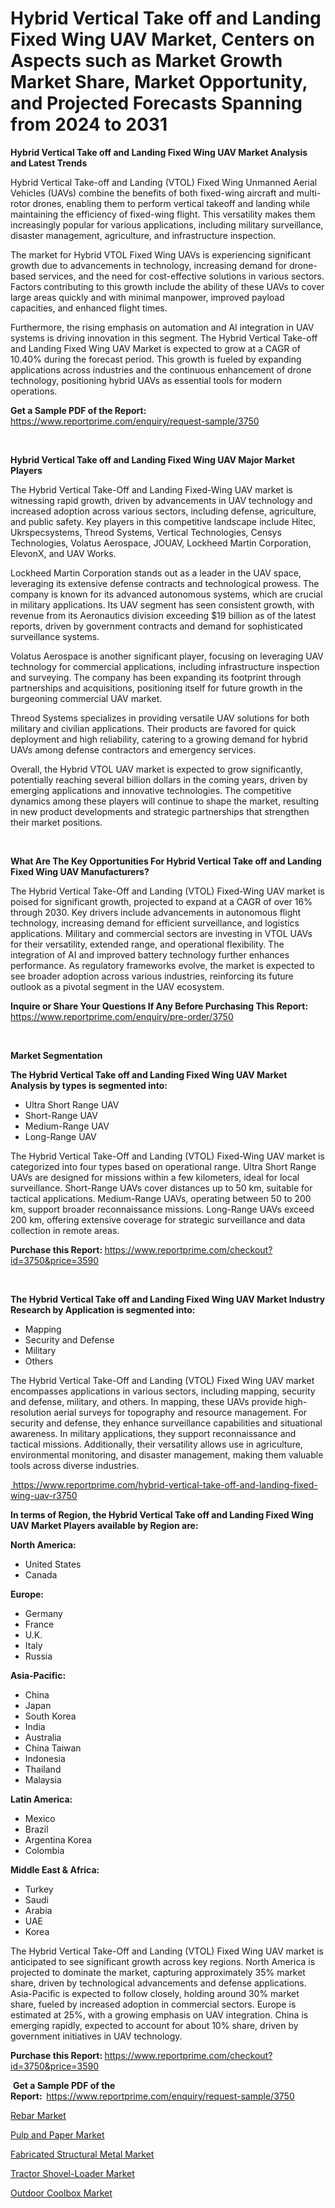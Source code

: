 <p><h1>Hybrid Vertical Take off and Landing Fixed Wing UAV Market, Centers on Aspects such as Market Growth Market Share, Market Opportunity, and Projected Forecasts Spanning from 2024 to 2031</h1></p><p><strong>Hybrid Vertical Take off and Landing Fixed Wing UAV Market Analysis and Latest Trends</strong></p>
<p><p>Hybrid Vertical Take-off and Landing (VTOL) Fixed Wing Unmanned Aerial Vehicles (UAVs) combine the benefits of both fixed-wing aircraft and multi-rotor drones, enabling them to perform vertical takeoff and landing while maintaining the efficiency of fixed-wing flight. This versatility makes them increasingly popular for various applications, including military surveillance, disaster management, agriculture, and infrastructure inspection.</p><p>The market for Hybrid VTOL Fixed Wing UAVs is experiencing significant growth due to advancements in technology, increasing demand for drone-based services, and the need for cost-effective solutions in various sectors. Factors contributing to this growth include the ability of these UAVs to cover large areas quickly and with minimal manpower, improved payload capacities, and enhanced flight times.</p><p>Furthermore, the rising emphasis on automation and AI integration in UAV systems is driving innovation in this segment. The Hybrid Vertical Take-off and Landing Fixed Wing UAV Market is expected to grow at a CAGR of 10.40% during the forecast period. This growth is fueled by expanding applications across industries and the continuous enhancement of drone technology, positioning hybrid UAVs as essential tools for modern operations.</p></p>
<p><strong>Get a Sample PDF of the Report:&nbsp;</strong> <a href="https://www.reportprime.com/enquiry/request-sample/3750">https://www.reportprime.com/enquiry/request-sample/3750</a></p>
<p>&nbsp;</p>
<p><strong>Hybrid Vertical Take off and Landing Fixed Wing UAV Major Market Players</strong></p>
<p><p>The Hybrid Vertical Take-Off and Landing Fixed-Wing UAV market is witnessing rapid growth, driven by advancements in UAV technology and increased adoption across various sectors, including defense, agriculture, and public safety. Key players in this competitive landscape include Hitec, Ukrspecsystems, Threod Systems, Vertical Technologies, Censys Technologies, Volatus Aerospace, JOUAV, Lockheed Martin Corporation, ElevonX, and UAV Works.</p><p>Lockheed Martin Corporation stands out as a leader in the UAV space, leveraging its extensive defense contracts and technological prowess. The company is known for its advanced autonomous systems, which are crucial in military applications. Its UAV segment has seen consistent growth, with revenue from its Aeronautics division exceeding $19 billion as of the latest reports, driven by government contracts and demand for sophisticated surveillance systems.</p><p>Volatus Aerospace is another significant player, focusing on leveraging UAV technology for commercial applications, including infrastructure inspection and surveying. The company has been expanding its footprint through partnerships and acquisitions, positioning itself for future growth in the burgeoning commercial UAV market.</p><p>Threod Systems specializes in providing versatile UAV solutions for both military and civilian applications. Their products are favored for quick deployment and high reliability, catering to a growing demand for hybrid UAVs among defense contractors and emergency services.</p><p>Overall, the Hybrid VTOL UAV market is expected to grow significantly, potentially reaching several billion dollars in the coming years, driven by emerging applications and innovative technologies. The competitive dynamics among these players will continue to shape the market, resulting in new product developments and strategic partnerships that strengthen their market positions.</p></p>
<p>&nbsp;</p>
<p><strong>What Are The Key Opportunities For Hybrid Vertical Take off and Landing Fixed Wing UAV Manufacturers?</strong></p>
<p><p>The Hybrid Vertical Take-Off and Landing (VTOL) Fixed-Wing UAV market is poised for significant growth, projected to expand at a CAGR of over 16% through 2030. Key drivers include advancements in autonomous flight technology, increasing demand for efficient surveillance, and logistics applications. Military and commercial sectors are investing in VTOL UAVs for their versatility, extended range, and operational flexibility. The integration of AI and improved battery technology further enhances performance. As regulatory frameworks evolve, the market is expected to see broader adoption across various industries, reinforcing its future outlook as a pivotal segment in the UAV ecosystem.</p></p>
<p><strong>Inquire or Share Your Questions If Any Before Purchasing This Report:</strong> <a href="https://www.reportprime.com/enquiry/pre-order/3750">https://www.reportprime.com/enquiry/pre-order/3750</a></p>
<p>&nbsp;</p>
<p><strong>Market Segmentation</strong></p>
<p><strong>The Hybrid Vertical Take off and Landing Fixed Wing UAV Market Analysis by types is segmented into:</strong></p>
<p><ul><li>Ultra Short Range UAV</li><li>Short-Range UAV</li><li>Medium-Range UAV</li><li>Long-Range UAV</li></ul></p>
<p><p>The Hybrid Vertical Take-Off and Landing (VTOL) Fixed-Wing UAV market is categorized into four types based on operational range. Ultra Short Range UAVs are designed for missions within a few kilometers, ideal for local surveillance. Short-Range UAVs cover distances up to 50 km, suitable for tactical applications. Medium-Range UAVs, operating between 50 to 200 km, support broader reconnaissance missions. Long-Range UAVs exceed 200 km, offering extensive coverage for strategic surveillance and data collection in remote areas.</p></p>
<p><strong>Purchase this Report:&nbsp;</strong><a href="https://www.reportprime.com/checkout?id=3750&price=3590">https://www.reportprime.com/checkout?id=3750&price=3590</a></p>
<p>&nbsp;</p>
<p><strong>The Hybrid Vertical Take off and Landing Fixed Wing UAV Market Industry Research by Application is segmented into:</strong></p>
<p><ul><li>Mapping</li><li>Security and Defense</li><li>Military</li><li>Others</li></ul></p>
<p><p>The Hybrid Vertical Take-Off and Landing (VTOL) Fixed Wing UAV market encompasses applications in various sectors, including mapping, security and defense, military, and others. In mapping, these UAVs provide high-resolution aerial surveys for topography and resource management. For security and defense, they enhance surveillance capabilities and situational awareness. In military applications, they support reconnaissance and tactical missions. Additionally, their versatility allows use in agriculture, environmental monitoring, and disaster management, making them valuable tools across diverse industries.</p></p>
<p><a href="https://www.reportprime.com/hybrid-vertical-take-off-and-landing-fixed-wing-uav-r3750">&nbsp;https://www.reportprime.com/hybrid-vertical-take-off-and-landing-fixed-wing-uav-r3750</a></p>
<p><strong>In terms of Region, the Hybrid Vertical Take off and Landing Fixed Wing UAV Market Players available by Region are:</strong></p>
<p>
    <p> <strong> North America: </strong>
        <ul>
            <li>United States</li>
            <li>Canada</li>
        </ul>
        </p> 
    <p> <strong> Europe: </strong>
        <ul>
            <li>Germany</li>
            <li>France</li>
            <li>U.K.</li>
            <li>Italy</li>
            <li>Russia</li>
        </ul>
        </p> 
    <p> <strong> Asia-Pacific: </strong>
        <ul>
            <li>China</li>
            <li>Japan</li>
            <li>South Korea</li>
            <li>India</li>
            <li>Australia</li>
            <li>China Taiwan</li>
            <li>Indonesia</li>
            <li>Thailand</li>
            <li>Malaysia</li>
        </ul>
        </p> 
    <p> <strong> Latin America: </strong>
        <ul>
            <li>Mexico</li>
            <li>Brazil</li>
            <li>Argentina Korea</li>
            <li>Colombia</li>
        </ul>
        </p> 
    <p> <strong> Middle East & Africa: </strong>
        <ul>
            <li>Turkey</li>
            <li>Saudi</li>
            <li>Arabia</li>
            <li>UAE</li>
            <li>Korea</li>
        </ul>
    </p>
    </p>
<p><p>The Hybrid Vertical Take-Off and Landing (VTOL) Fixed Wing UAV market is anticipated to see significant growth across key regions. North America is projected to dominate the market, capturing approximately 35% market share, driven by technological advancements and defense applications. Asia-Pacific is expected to follow closely, holding around 30% market share, fueled by increased adoption in commercial sectors. Europe is estimated at 25%, with a growing emphasis on UAV integration. China is emerging rapidly, expected to account for about 10% share, driven by government initiatives in UAV technology.</p></p>
<p><strong>Purchase this Report: </strong><a href="https://www.reportprime.com/checkout?id=3750&price=3590">https://www.reportprime.com/checkout?id=3750&price=3590</a></p>
<p>&nbsp;<strong>Get a Sample PDF of the Report:&nbsp;&nbsp;</strong><a href="https://www.reportprime.com/enquiry/request-sample/3750">https://www.reportprime.com/enquiry/request-sample/3750</a></p>
<p><strong></strong></p>
<p><p><a href="https://www.linkedin.com/pulse/deep-dive-rebar-market-itstrends-segmentation-competitive-jbq1e?trackingId=w%2FO39RMKSweX5Qlsp8o8Jg%3D%3D">Rebar Market</a></p><p><a href="https://www.linkedin.com/pulse/global-pulp-paper-market-size-trends-analysis-regional-outlook-iythe?trackingId=ziC%2BhlZCQgGbCVayXtZfDA%3D%3D">Pulp and Paper Market</a></p><p><a href="https://issuu.com/reportprime-2/docs/fabricated-structural-metal-market-_e3beec813dbcac">Fabricated Structural Metal Market</a></p><p><a href="https://issuu.com/reportprime-2/docs/tractor-shovel-loader-market-size-2_73f0ae1c6d39a4">Tractor Shovel-Loader Market</a></p><p><a href="https://www.linkedin.com/pulse/what-innovations-market-trends-shaping-outdoor-coolbox-expertide-kkvsf?trackingId=SyMVqO2ETNS6DkHnYLiY9A%3D%3D">Outdoor Coolbox Market</a></p></p>